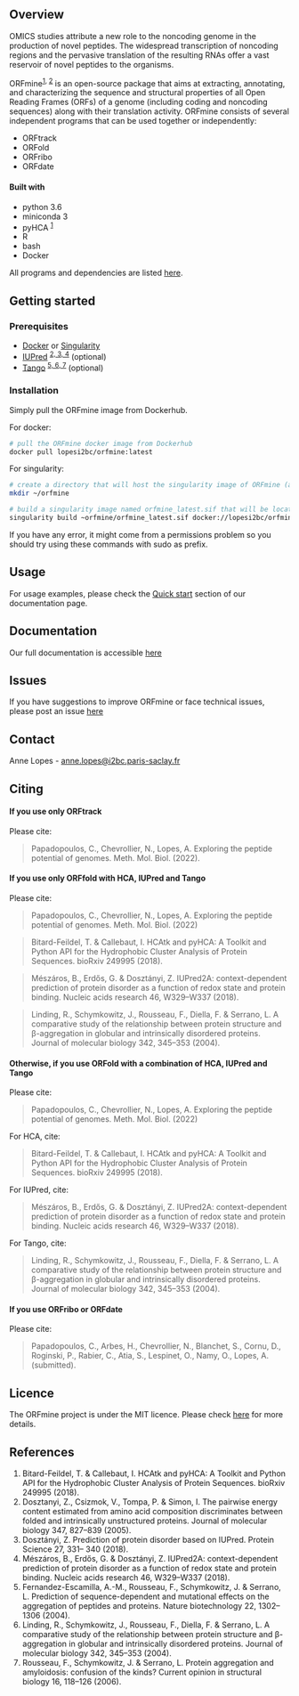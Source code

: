 ## Overview

OMICS studies attribute a new role to the noncoding genome in the production of novel peptides. The widespread transcription
of noncoding regions and the pervasive translation of the resulting RNAs offer a vast reservoir of novel peptides to the organisms.

ORFmine<sup><a href="#references">1</a>, <a href="#references">2</a></sup> is an open-source package that aims at extracting, annotating, and characterizing the sequence and structural properties of
all Open Reading Frames (ORFs) of a genome (including coding and noncoding sequences) along with their translation activity. ORFmine consists of several independent programs that can be used together or independently:
- ORFtrack
- ORFold
- ORFribo
- ORFdate

#### Built with
- python 3.6
- miniconda 3
- pyHCA <sup><a href="#references">1</a></sup>
- R 
- bash
- Docker

All programs and dependencies are listed [here](docs/dependencies.md). 


## Getting started

### Prerequisites

- [Docker](https://docs.docker.com/engine/install/) or [Singularity](https://singularity-tutorial.github.io/01-installation/)
- [IUPred](https://iupred2a.elte.hu/download_new) <sup><a href="#references">2, 3, 4</a></sup>  (optional)
- [Tango](http://tango.crg.es) <sup><a href="#references">5, 6, 7</a></sup> (optional)


### Installation

Simply pull the ORFmine image from Dockerhub.

For docker:
```bash
# pull the ORFmine docker image from Dockerhub
docker pull lopesi2bc/orfmine:latest
```

For singularity:
```bash
# create a directory that will host the singularity image of ORFmine (adpat the location and directory name)
mkdir ~/orfmine

# build a singularity image named orfmine_latest.sif that will be located in ~/orfmine (to adapt)
singularity build ~orfmine/orfmine_latest.sif docker://lopesi2bc/orfmine:latest
```

If you have any error, it might come from a permissions problem so you should try using these commands with sudo as prefix.  


## Usage

For usage examples, please check the [Quick start](https://i2bc.github.io/ORFmine/orfmine_quickstart.html) section of our documentation page.


## Documentation

Our full documentation is accessible [here](https://i2bc.github.io/ORFmine/)

## Issues

If you have suggestions to improve ORFmine or face technical issues, please post an issue [here](https://github.com/i2bc/ORFmine/issues)


## Contact

Anne Lopes - anne.lopes@i2bc.paris-saclay.fr


## Citing

#### If you use only ORFtrack

Please cite:

> Papadopoulos, C., Chevrollier, N., Lopes, A. Exploring the peptide potential of genomes. Meth. Mol. Biol. (2022).



#### If you use only ORFfold with HCA, IUPred and Tango

Please cite:
> Papadopoulos, C., Chevrollier, N., Lopes, A. Exploring the peptide potential of genomes. Meth. Mol. Biol. (2022)

> Bitard-Feildel, T. & Callebaut, I. HCAtk and pyHCA: A Toolkit and Python API for the Hydrophobic Cluster Analysis of Protein Sequences. bioRxiv 249995 (2018).

> Mészáros, B., Erdős, G. & Dosztányi, Z. IUPred2A: context-dependent prediction of protein disorder as a function of redox state and protein binding. Nucleic acids research 46, W329–W337 (2018).

> Linding, R., Schymkowitz, J., Rousseau, F., Diella, F. & Serrano, L. A comparative study of the relationship between protein structure and β-aggregation in globular and intrinsically disordered proteins. Journal of molecular biology 342, 345–353 (2004).

#### Otherwise, if you use ORFold with a combination of HCA, IUPred and Tango

Please cite:
> Papadopoulos, C., Chevrollier, N., Lopes, A. Exploring the peptide potential of genomes. Meth. Mol. Biol. (2022)


For HCA, cite:
> Bitard-Feildel, T. & Callebaut, I. HCAtk and pyHCA: A Toolkit and Python API for the Hydrophobic Cluster Analysis of Protein Sequences. bioRxiv 249995 (2018).

For IUPred, cite:
> Mészáros, B., Erdős, G. & Dosztányi, Z. IUPred2A: context-dependent prediction of protein disorder as a function of redox state and protein binding. Nucleic acids research 46, W329–W337 (2018).

For Tango, cite:
> Linding, R., Schymkowitz, J., Rousseau, F., Diella, F. & Serrano, L. A comparative study of the relationship between protein structure and β-aggregation in globular and intrinsically disordered proteins. Journal of molecular biology 342, 345–353 (2004).


#### If you use ORFribo or ORFdate

Please cite:
> Papadopoulos, C., Arbes, H., Chevrollier, N., Blanchet, S., Cornu, D., Roginski, P., Rabier, C., Atia, S., Lespinet, O., Namy, O., Lopes, A. (submitted).


## Licence

The ORFmine project is under the MIT licence. Please check [here](LICENSE.md) for more details.


## References

1. Bitard-Feildel, T. & Callebaut, I. HCAtk and pyHCA: A Toolkit and Python API for the Hydrophobic Cluster Analysis of Protein Sequences. bioRxiv 249995 (2018).
2. Dosztanyi, Z., Csizmok, V., Tompa, P. & Simon, I. The pairwise energy content estimated from amino acid composition discriminates between folded and intrinsically unstructured proteins. Journal of molecular biology 347, 827–839 (2005).
3. Dosztányi, Z. Prediction of protein disorder based on IUPred. Protein Science 27, 331– 340 (2018).
4. Mészáros, B., Erdős, G. & Dosztányi, Z. IUPred2A: context-dependent prediction of protein disorder as a function of redox state and protein binding. Nucleic acids research 46, W329–W337 (2018).
5. Fernandez-Escamilla, A.-M., Rousseau, F., Schymkowitz, J. & Serrano, L. Prediction of sequence-dependent and mutational effects on the aggregation of peptides and proteins. Nature biotechnology 22, 1302–1306 (2004).
6. Linding, R., Schymkowitz, J., Rousseau, F., Diella, F. & Serrano, L. A comparative study of the relationship between protein structure and β-aggregation in globular and intrinsically disordered proteins. Journal of molecular biology 342, 345–353 (2004). 
7. Rousseau, F., Schymkowitz, J. & Serrano, L. Protein aggregation and amyloidosis: confusion of the kinds? Current opinion in structural biology 16, 118–126 (2006).

